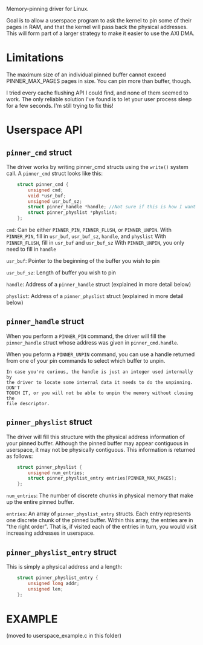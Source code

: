 Memory-pinning driver for Linux.

Goal is to allow a userspace program to ask the kernel to pin some of their 
pages in RAM, and that the kernel will pass back the physical addresses. This 
will form part of a larger strategy to make it easier to use the AXI DMA.

# Limitations

The maximum size of an individual pinned buffer cannot exceed PINNER_MAX_PAGES 
pages in size. You can pin more than buffer, though.

I tried every cache flushing API I could find, and none of them seemed to work. 
The only reliable solution I've found is to let your user process sleep for a 
few seconds. I'm still trying to fix this!

# Userspace API

## `pinner_cmd` struct

The driver works by writing pinner_cmd structs using the `write()` system call. A 
`pinner_cmd` struct looks like this:

```C
    struct pinner_cmd {
        unsigned cmd;
        void *usr_buf;
        unsigned usr_buf_sz;
        struct pinner_handle *handle; //Not sure if this is how I want to do it
        struct pinner_physlist *physlist;
    };
```

`cmd`:
    Can be either `PINNER_PIN`, `PINNER_FLUSH`, or `PINNER_UNPIN`.
    With `PINNER_PIN`, fill in `usr_buf`, `usr_buf_sz`, `handle`, and `physlist`
    With `PINNER_FLUSH`, fill in `usr_buf` and `usr_buf_sz`
    With `PINNER_UNPIN`, you only need to fill in `handle`

`usr_buf`:
    Pointer to the beginning of the buffer you wish to pin

`usr_buf_sz`:
    Length of buffer you wish to pin

`handle`:
    Address of a `pinner_handle` struct (explained in more detail below)

`physlist`:
    Address of a `pinner_physlist` struct (explained in more detail below)


## `pinner_handle` struct

When you perform a `PINNER_PIN` command, the driver will fill the `pinner_handle` 
struct whose address was given in `pinner_cmd.handle`.

When you peform a `PINNER_UNPIN` command, you can use a handle returned from one 
of your pin commands to select which buffer to unpin.

    In case you're curious, the handle is just an integer used internally by 
    the driver to locate some internal data it needs to do the unpinning. DON'T 
    TOUCH IT, or you will not be able to unpin the memory without closing the 
    file descriptor.


## `pinner_physlist` struct

The driver will fill this structure with the physical address information of 
your pinned buffer. Although the pinned buffer may appear contiguous in 
userspace, it may not be physically contiguous. This information is returned as 
follows:

```C
    struct pinner_physlist {
        unsigned num_entries;
        struct pinner_physlist_entry entries[PINNER_MAX_PAGES];
    };
```

`num_entries`:
    The number of discrete chunks in physical memory that make up the entire 
    pinned buffer.

`entries`:
    An array of `pinner_physlist_entry` structs. Each entry represents one 
    discrete chunk of the pinned buffer. Within this array, the entries are in 
    "the right order". That is, if visited each of the entries in turn, you 
    would visit increasing addresses in userspace.
    

## `pinner_physlist_entry` struct


This is simply a physical address and a length:

```C
    struct pinner_physlist_entry {
        unsigned long addr;
        unsigned len;
    };
```

# EXAMPLE

(moved to userspace_example.c in this folder)
